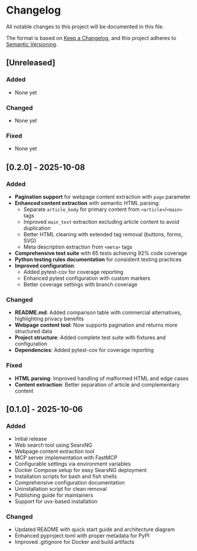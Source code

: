 # Changelog

All notable changes to this project will be documented in this file.

The format is based on [Keep a Changelog](https://keepachangelog.com/en/1.0.0/),
and this project adheres to [Semantic Versioning](https://semver.org/spec/v2.0.0.html).

## [Unreleased]

### Added
- None yet

### Changed
- None yet

### Fixed
- None yet

## [0.2.0] - 2025-10-08

### Added
- **Pagination support** for webpage content extraction with `page` parameter
- **Enhanced content extraction** with semantic HTML parsing:
  - Separate `article_body` for primary content from `<article>`/`<main>` tags
  - Improved `main_text` extraction excluding article content to avoid duplication
  - Better HTML cleaning with extended tag removal (buttons, forms, SVG)
  - Meta description extraction from `<meta>` tags
- **Comprehensive test suite** with 65 tests achieving 92% code coverage
- **Python testing rules documentation** for consistent testing practices
- **Improved configuration**:
  - Added pytest-cov for coverage reporting
  - Enhanced pytest configuration with custom markers
  - Better coverage settings with branch coverage

### Changed
- **README.md**: Added comparison table with commercial alternatives, highlighting privacy benefits
- **Webpage content tool**: Now supports pagination and returns more structured data
- **Project structure**: Added complete test suite with fixtures and configuration
- **Dependencies**: Added pytest-cov for coverage reporting

### Fixed
- **HTML parsing**: Improved handling of malformed HTML and edge cases
- **Content extraction**: Better separation of article and complementary content

## [0.1.0] - 2025-10-06

### Added
- Initial release
- Web search tool using SearxNG
- Webpage content extraction tool
- MCP server implementation with FastMCP
- Configurable settings via environment variables
- Docker Compose setup for easy SearxNG deployment
- Installation scripts for bash and fish shells
- Comprehensive configuration documentation
- Uninstallation script for clean removal
- Publishing guide for maintainers
- Support for uvx-based installation

### Changed
- Updated README with quick start guide and architecture diagram
- Enhanced pyproject.toml with proper metadata for PyPI
- Improved .gitignore for Docker and build artifacts
